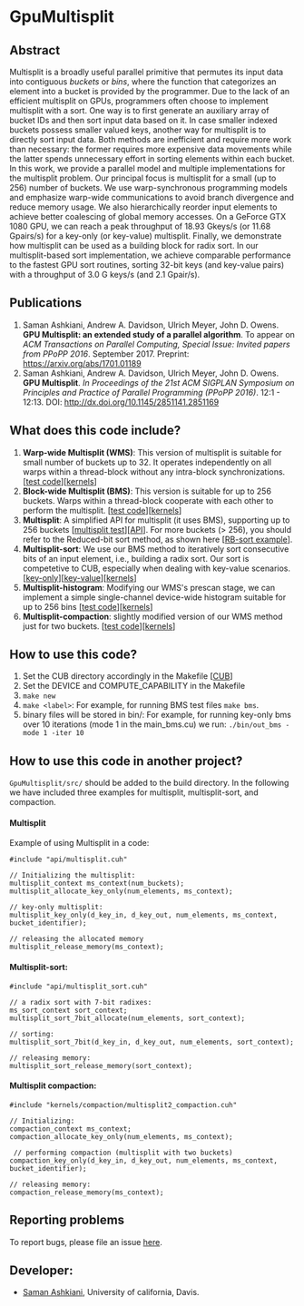 # GpuMultisplit

## Abstract
Multisplit is a broadly useful parallel primitive that permutes its input data into contiguous _buckets_ or _bins_, where the function that categorizes an element into a bucket is provided by the programmer.
Due to the lack of an efficient multisplit on GPUs, programmers often choose to implement multisplit with a sort.
One way is to first generate an auxiliary array of bucket IDs and then sort input data based on it.
In case smaller indexed buckets possess smaller valued keys, another way for multisplit is to directly sort input data.
Both methods are inefficient and require more work than necessary: the former requires more expensive data movements while the latter spends unnecessary effort in sorting elements within each bucket.
In this work, we provide a parallel model and multiple implementations for the multisplit problem. Our principal focus is multisplit for a small (up to 256) number of buckets.
We use warp-synchronous programming models and emphasize warp-wide communications to avoid branch divergence and reduce memory usage.
We also hierarchically reorder input elements to achieve better coalescing of global memory accesses.
On a GeForce GTX 1080 GPU, we can reach a peak throughput of 18.93 Gkeys/s (or 11.68 Gpairs/s) for a  key-only (or key-value) multisplit.
Finally, we demonstrate how multisplit can be used as a building block for radix sort. In our multisplit-based sort implementation, we achieve comparable performance to the fastest GPU sort routines, sorting 32-bit keys (and key-value pairs) with a throughput of 3.0 G keys/s (and 2.1 Gpair/s).

## Publications
1. Saman Ashkiani, Andrew A. Davidson, Ulrich Meyer, John D. Owens. **GPU Multisplit: an extended study of a parallel algorithm**. To appear on _ACM Transactions on Parallel Computing, Special Issue: Invited papers from PPoPP 2016_. September 2017. Preprint: https://arxiv.org/abs/1701.01189
2. Saman Ashkiani, Andrew A. Davidson, Ulrich Meyer, John D. Owens. **GPU Multisplit**. _In Proceedings of the 21st ACM SIGPLAN Symposium on Principles and Practice of Parallel Programming (PPoPP 2016)_. 12:1 - 12:13. 
DOI: http://dx.doi.org/10.1145/2851141.2851169 

## What does this code include?
1. **Warp-wide Multisplit (WMS)**: This version of multisplit is suitable for small number of buckets up to 32. It operates independently on all warps within a thread-block without any intra-block synchronizations. [[test code](https://github.com/owensgroup/GpuMultisplit/blob/master/src/main/main_wms.cu)][[kernels](https://github.com/owensgroup/GpuMultisplit/tree/master/src/kernels/wms)] 
2. **Block-wide Multisplit (BMS)**: This version is suitable for up to 256 buckets. Warps within a thread-block cooperate with each other to perform the multisplit. [[test code](https://github.com/owensgroup/GpuMultisplit/blob/master/src/main/main_bms.cu)][[kernels](https://github.com/owensgroup/GpuMultisplit/tree/master/src/kernels/bms)]
3. **Multisplit**: A simplified API for multisplit (it uses BMS), supporting up to 256 buckets [[multisplit test](https://github.com/owensgroup/GpuMultisplit/blob/master/src/main/main_multisplit.cu)][[API](https://github.com/owensgroup/GpuMultisplit/blob/master/src/api/multisplit.cuh)]. For more buckets (> 256), you should refer to the Reduced-bit sort method, as shown here [[RB-sort example](https://github.com/owensgroup/GpuMultisplit/blob/master/src/main/main_wms.cu#L534)]. 
4. **Multisplit-sort**: We use our BMS method to iteratively sort consecutive bits of an input element, i.e., building a radix sort. Our sort is competetive to CUB, especially when dealing with key-value scenarios. [[key-only](https://github.com/owensgroup/GpuMultisplit/blob/master/src/main/main_sort.cu)][[key-value](https://github.com/owensgroup/GpuMultisplit/blob/master/src/main/main_sort_pairs.cu)][[kernels](https://github.com/owensgroup/GpuMultisplit/blob/master/src/api/multisplit_sort.cuh)]   
5. **Multisplit-histogram**: Modifying our WMS's prescan stage, we can implement a simple single-channel device-wide histogram suitable for up to 256 bins [[test code](https://github.com/owensgroup/GpuMultisplit/blob/master/src/main/main_histogram.cu)][[kernels](https://github.com/owensgroup/GpuMultisplit/tree/master/src/kernels/histogram)]  
6. **Multisplit-compaction**: slightly modified version of our WMS method just for two buckets. [[test code](https://github.com/owensgroup/GpuMultisplit/blob/master/src/main/main_compaction.cu)][[kernels](https://github.com/owensgroup/GpuMultisplit/blob/master/src/kernels/compaction/multisplit2_compaction.cuh)]
## How to use this code?
1. Set the CUB directory accordingly in the Makefile [[CUB](https://github.com/NVlabs/cub)]
2. Set the DEVICE and COMPUTE_CAPABILITY in the Makefile
3. `make new`
4. `make <label>`: For example, for running BMS test files `make bms`.
5. binary files will be stored in bin/: For example, for running key-only bms over 10 iterations (mode 1 in the main_bms.cu) we run: `./bin/out_bms -mode 1 -iter 10`

## How to use this code in another project?
`GpuMultisplit/src/` should be added to the build directory. In the following we have included three examples for multisplit, multisplit-sort, and compaction. 

#### Multisplit
Example of using Multisplit in a code:
  ```
  #include "api/multisplit.cuh"
  
  // Initializing the multisplit:
  multisplit_context ms_context(num_buckets);
  multisplit_allocate_key_only(num_elements, ms_context);
  
  // key-only multisplit: 
  multisplit_key_only(d_key_in, d_key_out, num_elements, ms_context, bucket_identifier);
  
  // releasing the allocated memory
  multisplit_release_memory(ms_context);	
  
  ```
#### Multisplit-sort:  
```
#include "api/multisplit_sort.cuh"

// a radix sort with 7-bit radixes:
ms_sort_context sort_context;
multisplit_sort_7bit_allocate(num_elements, sort_context);

// sorting:
multisplit_sort_7bit(d_key_in, d_key_out, num_elements, sort_context);

// releasing memory:
multisplit_sort_release_memory(sort_context);

```
#### Multisplit compaction:
```
#include "kernels/compaction/multisplit2_compaction.cuh"

// Initializing:
compaction_context ms_context;
compaction_allocate_key_only(num_elements, ms_context);

 // performing compaction (multisplit with two buckets)
compaction_key_only(d_key_in, d_key_out, num_elements, ms_context, bucket_identifier);

// releasing memory:
compaction_release_memory(ms_context);

```
## Reporting problems 
To report bugs, please file an issue [here](https://github.com/owensgroup/GpuMultisplit/issues). 
## Developer:
* [Saman Ashkiani](http://www.ece.ucdavis.edu/~ashkiani/), University of california, Davis.
